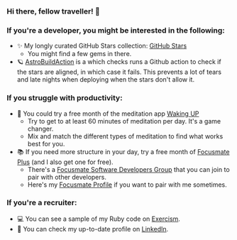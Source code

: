 ### Hi there, fellow traveller! 👋

### If you're a developer, you might be interested in the following:

- ✨ My longly curated GitHub Stars collection: [GitHub Stars](https://github.com/FlorinPopaCodes?tab=stars)
    - You might find a few gems in there.
- 🪐 [AstroBuildAction](https://github.com/FlorinPopaCodes/AstroBuildAction) is a which checks runs a Github action to check if the stars are aligned, in which case it fails. This prevents a lot of tears and late nights when deploying when the stars don't allow it.


### If you struggle with productivity:
- 🧘 You could try a free month of the meditation app [Waking UP](https://dynamic.wakingup.com/shareOpenAccess/SCF6B29F6)
    - Try to get to at least 60 minutes of meditation per day. It's a game changer.
    - Mix and match the different types of meditation to find what works best for you.
- 📚 If you need more structure in your day, try a free month of [Focusmate Plus](https://www.focusmate.com/?fmreferral=DRz3p70h5F) (and I also get one for free).
    - There's a [Focusmate Software Developers Group](https://www.focusmate.com/signup/softwaredevelopers) that you can join to pair with other developers.
    - Here's my [Focusmate Profile](https://www.focusmate.com/user/florin-popa-codes) if you want to pair with me sometimes.


### If you're a recruiter:
- 💻 You can see a sample of my Ruby code on [Exercism](https://exercism.org/profiles/FlorinPopaCodes/solutions?track_slug=ruby).
- 🥬 You can check my up-to-date profile on [LinkedIn](https://www.linkedin.com/in/florin-popa-08405566/).

